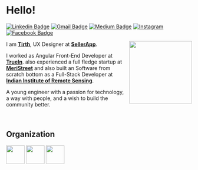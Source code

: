 # Hello! 

[![Linkedin Badge](https://img.shields.io/badge/-LINKEDIN-blue?style=flat-square&logo=Linkedin&logoColor=white&link=https://www.linkedin.com/in/tirthjivani/)](https://www.linkedin.com/in/tirthjivani/) 
[![Gmail Badge](https://img.shields.io/badge/-GMAIL-c14438?style=flat-square&logo=Gmail&logoColor=white&link=mailto:tirthjivani17@gmail.com)](mailto:tirthjivani17@gmail.com)
[![Medium Badge](https://img.shields.io/badge/-MEDIUM-black?style=flat-square&logo=Medium&logoColor=white&link=https://medium.com/@tirthjivani17)](https://medium.com/@tirthjivani17)
<a href="https://www.instagram.com/tirthjivani/" target="_blank"><img src="https://img.shields.io/badge/INSTAGRAM-%23E4405F.svg?&style=flat-square&logo=instagram&logoColor=white" alt="Instagram"></a>
[![Facebook Badge](https://img.shields.io/badge/-FACEBOOK-blue?style=flat-square&logo=Facebook&logoColor=white&link=https://www.facebook.com/tirth.jivani/)](https://www.facebook.com/tirth.jivani/) 


<img align="right" src="https://thumbs.gfycat.com/ContentForkedEmperorshrimp.webp" width="170px"></h2>

I am <a href="https://tirthjivani.github.io"><b>Tirth</b></a>, UX Designer at <a href="https://sellerapp.com/"> <b>SellerApp</b></a>.
<br>

I worked as Angular Front-End Developer at <a href="https://truein.com/"><b>TrueIn</b></a>. also experienced a full fledge startup at <a href="https://github.com/meriStreet-Web-App"><b>MeriStreet</b></a> and also built an Software from scratch bottom as a Full-Stack Developer at <a href="https://www.iirs.gov.in/"><b>Indian Institute of Remote Sensing</b></a>.
<br>

A young engineer with a passion for technology, a way with people, and a wish to build the community better.

<br>

## Organization
<code><a href="https://ieee.ahduni.edu.in/" target="_blank"><img height="50" src="https://www.vectorlogo.zone/logos/ieee/ieee-ar21.svg"></a></code>
<code><a href="https://www.iirs.gov.in/" target="_blank"><img height="50" src="https://upload.wikimedia.org/wikipedia/commons/thumb/b/bd/Indian_Space_Research_Organisation_Logo.svg/800px-Indian_Space_Research_Organisation_Logo.svg.png"></a></code>
<code><a href="https://ahduni.edu.in" target="_blank"><img height="50" src="https://ahduni.edu.in/site/assets/files/1/default_logo_final_png.1000x0.webp"></a></code>

